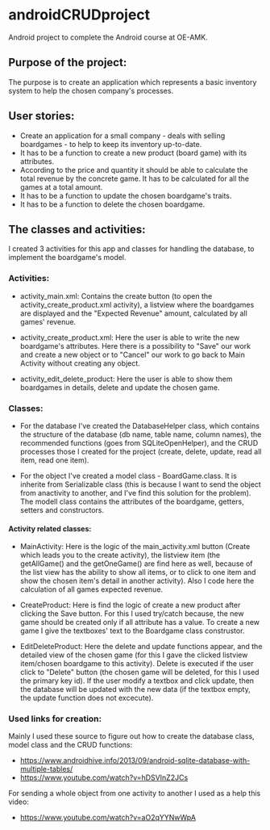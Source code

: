 # androidCRUDproject
Android project to complete the Android course at OE-AMK. 

## Purpose of the project:
The purpose is to create an application which represents a basic inventory system to help the chosen company's processes.

## User stories:
* Create an application for a small company - deals with selling boardgames - to help to keep its inventory up-to-date.
* It has to be a function to create a new product (board game) with its attributes. 
* According to the price and quantity it should be able to calculate the total revenue by the concrete game. It has to be calculated for all the games at a total amount.
* It has to be a function to update the chosen boardgame's traits.
* It has to be a function to delete the chosen boardgame.

## The classes and activities:
I created 3 activities for this app and classes for handling the database, to implement the boardgame's model.

### Activities:
* activity_main.xml: Contains the create button (to open the activity_create_product.xml activity), a listview where the boardgames are displayed and the "Expected Revenue" amount, calculated by all games' revenue.

* activity_create_product.xml: Here the user is able to write the new boardgame's attributes. Here there is a possibility to "Save" our work and create a new object or to "Cancel" our work to go back to Main Activity without creating any object.

* activity_edit_delete_product: Here the user is able to show them boardgames in details, delete and update the chosen game.

### Classes: 
* For the database I've created the DatabaseHelper class, which contains the structure of the database (db name, table name, column names), the recommended functions (goes from SQLiteOpenHelper), and the CRUD processes those I created for the project (create, delete, update, read all item, read one item).

* For the object I've created a model class - BoardGame.class. It is inherite from Serializable class (this is because I want to send the object from anactivity to another, and I've find this solution for the problem). The modell class contains the attributes of the boardgame, getters, setters and constructors.

#### Activity related classes:
* MainActivity: Here is the logic of the main_activity.xml button (Create which leads you to the create activity), the listview item (the getAllGame() and the getOneGame() are find here as well, because of the list view has the ability to show all items, or to click to one item and show the chosen item's detail in another activity). Also I code here the calculation of all games expected revenue.

* CreateProduct: Here is find the logic of create a new product after clicking the Save button. For this I used try/catch because, the new game should be created only if all attribute has a value. To create a new game I give the textboxes' text to the Boardgame class construstor. 

* EditDeleteProduct: Here the delete and update functions appear, and the detailed view of the chosen game (for this I gave the clicked listview item/chosen boardgame to this activity). Delete is executed if the user click to "Delete" button (the chosen game will be deleted, for this I used the primary key id). If the user modify a textbox and click update, then the database will be updated with the new data (if the textbox empty, the update function does not excecute).

### Used links for creation:
Mainly I used these source to figure out how to create the database class, model class and the CRUD functions:
* https://www.androidhive.info/2013/09/android-sqlite-database-with-multiple-tables/
* https://www.youtube.com/watch?v=hDSVInZ2JCs

For sending a whole object from one activity to another I used as a help this video:
* https://www.youtube.com/watch?v=aO2qYYNwWpA

